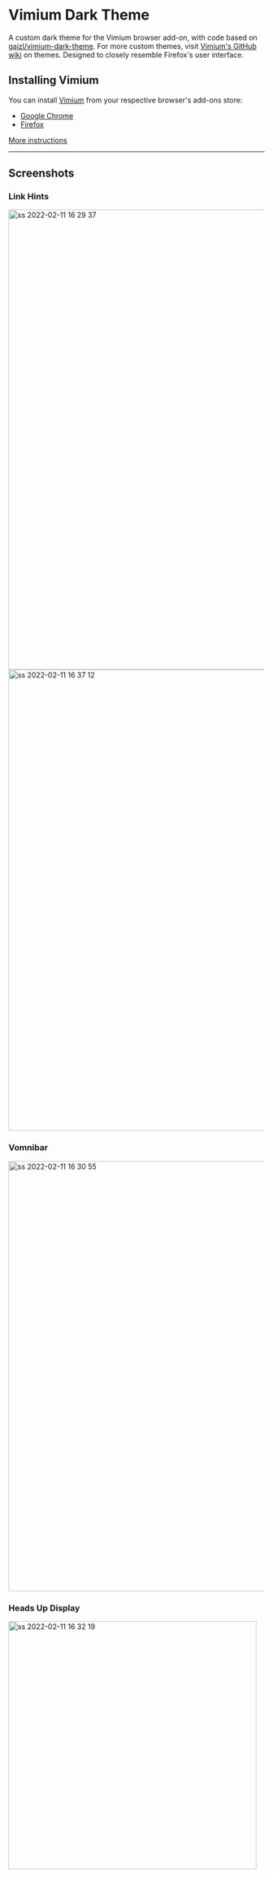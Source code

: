 # Vimium Dark Theme
A custom dark theme for the Vimium browser add-on, with code based on [gajzl/vimium-dark-theme](https://github.com/gajzl/vimium-dark-theme). For more custom themes, visit [Vimium's GitHub wiki](https://github.com/philc/vimium/wiki/Theme) on themes. Designed to closely resemble Firefox's user interface.

## Installing Vimium

You can install [Vimium](https://github.com/philc/vimium) from your respective browser's add-ons store:

- [Google Chrome](https://chrome.google.com/webstore/detail/vimium/dbepggeogbaibhgnhhndojpepiihcmeb?hl=en)
- [Firefox](https://addons.mozilla.org/en-GB/firefox/addon/vimium-ff/)

[More instructions](https://github.com/philc/vimium)

---
## Screenshots

### Link Hints

<img width="905" alt="ss 2022-02-11 16 29 37" src="https://user-images.githubusercontent.com/5601012/153553007-b702f3db-0cb3-4690-a72b-60086814535b.png">
<img width="907" alt="ss 2022-02-11 16 37 12" src="https://user-images.githubusercontent.com/5601012/153553461-74712f12-d611-42d5-ab90-4905dc5e528e.png">


### Vomnibar

<img width="846" alt="ss 2022-02-11 16 30 55" src="https://user-images.githubusercontent.com/5601012/153553027-b761f4fb-9759-4270-b9b2-6077ddc5185b.png">

### Heads Up Display

<img width="488" alt="ss 2022-02-11 16 32 19" src="https://user-images.githubusercontent.com/5601012/153553041-ff693bc4-82d9-4e4b-9846-6b1b8f7c2c9e.png">

